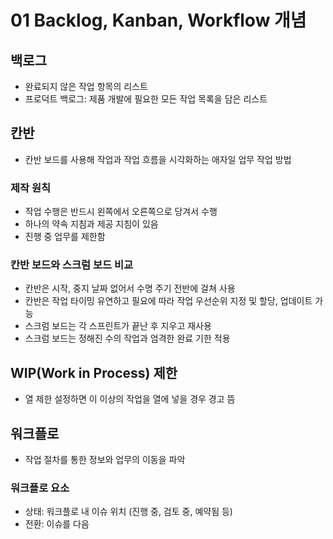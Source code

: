 # 01 Backlog, Kanban, Workflow 개념
## 백로그
- 완료되지 않은 작업 항목의 리스트
- 프로덕트 백로그: 제품 개발에 필요한 모든 작업 목록을 담은 리스트

## 칸반
- 칸반 보드를 사용해 작업과 작업 흐름을 시각화하는 애자일 업무 작업 방법
### 제작 원칙
- 작업 수행은 반드시 왼쪽에서 오른쪽으로 당겨서 수행
- 하나의 약속 지침과 제공 지침이 있음
- 진행 중 업무를 제한함
### 칸반 보드와 스크럼 보드 비교
- 칸반은 시작, 중지 날짜 없어서 수명 주기 전반에 걸쳐 사용
- 칸반은 작업 타이밍 유연하고 필요에 따라 작업 우선순위 지정 및 할당, 업데이트 가능
- 스크럼 보드는 각 스프린트가 끝난 후 지우고 재사용
- 스크럼 보드는 정해진 수의 작업과 엄격한 완료 기한 적용

## WIP(Work in Process) 제한
- 열 제한 설정하면 이 이상의 작업을 열에 넣을 경우 경고 뜸

## 워크플로
- 작업 절차를 통한 정보와 업무의 이동을 파악
### 워크플로 요소
- 상태: 워크플로 내 이슈 위치 (진행 중, 검토 중, 예약됨 등)
- 전환: 이슈를 다음